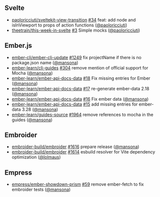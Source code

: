 ## Svelte

- [paoloricciuti/sveltekit-view-transition] [#34](https://github.com/paoloricciuti/sveltekit-view-transition/pull/34) feat: add node and isInViewport to props of action functions ([@paoloricciuti])
- [theetrain/this-week-in-svelte] [#3](https://github.com/theetrain/this-week-in-svelte/pull/3) Simple mocks ([@paoloricciuti])

## Ember.js

- [ember-cli/ember-cli-update] [#1249](https://github.com/ember-cli/ember-cli-update/pull/1249) fix projectName if there is no package.json name ([@mansona])
- [ember-learn/cli-guides] [#304](https://github.com/ember-learn/cli-guides/pull/304) remove mention of official support for Mocha ([@mansona])
- [ember-learn/ember-api-docs-data] [#18](https://github.com/ember-learn/ember-api-docs-data/pull/18) Fix missing entries for Ember ([@mansona])
- [ember-learn/ember-api-docs-data] [#17](https://github.com/ember-learn/ember-api-docs-data/pull/17) re-generate ember-data 2.18 ([@mansona])
- [ember-learn/ember-api-docs-data] [#16](https://github.com/ember-learn/ember-api-docs-data/pull/16) Fix ember data ([@mansona])
- [ember-learn/ember-api-docs-data] [#15](https://github.com/ember-learn/ember-api-docs-data/pull/15) add missing entries for ember-data 3.28 ([@mansona])
- [ember-learn/guides-source] [#1964](https://github.com/ember-learn/guides-source/pull/1964) remove references to mocha in the guides ([@mansona])

## Embroider

- [embroider-build/embroider] [#1616](https://github.com/embroider-build/embroider/pull/1616) prepare release ([@mansona])
- [embroider-build/embroider] [#1614](https://github.com/embroider-build/embroider/pull/1614) esbuild resolver for Vite dependency optimization ([@lolmaus])

## Empress

- [empress/ember-showdown-prism] [#59](https://github.com/empress/ember-showdown-prism/pull/59) remove ember-fetch to fix embroider tests ([@mansona])

[@lolmaus]: https://github.com/lolmaus
[@mansona]: https://github.com/mansona
[@paoloricciuti]: https://github.com/paoloricciuti
[ember-cli/ember-cli-update]: https://github.com/ember-cli/ember-cli-update
[ember-learn/cli-guides]: https://github.com/ember-learn/cli-guides
[ember-learn/ember-api-docs-data]: https://github.com/ember-learn/ember-api-docs-data
[ember-learn/guides-source]: https://github.com/ember-learn/guides-source
[embroider-build/embroider]: https://github.com/embroider-build/embroider
[empress/ember-showdown-prism]: https://github.com/empress/ember-showdown-prism
[paoloricciuti/sveltekit-view-transition]: https://github.com/paoloricciuti/sveltekit-view-transition
[theetrain/this-week-in-svelte]: https://github.com/theetrain/this-week-in-svelte